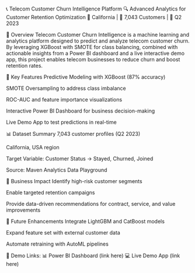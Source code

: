 📞 Telecom Customer Churn Intelligence Platform
🔍 Advanced Analytics for Customer Retention Optimization
📍 California | 👥 7,043 Customers | 📅 Q2 2023

📌 Overview
Telecom Customer Churn Intelligence is a machine learning and analytics platform designed to predict and analyze telecom customer churn.
By leveraging XGBoost with SMOTE for class balancing, combined with actionable insights from a Power BI dashboard and a live interactive demo app, this project enables telecom businesses to reduce churn and boost retention rates.

🚀 Key Features
Predictive Modeling with XGBoost (87% accuracy)

SMOTE Oversampling to address class imbalance

ROC-AUC and feature importance visualizations

Interactive Power BI Dashboard for business decision-making

Live Demo App to test predictions in real-time

📊 Dataset Summary
7,043 customer profiles (Q2 2023)

California, USA region

Target Variable: Customer Status → Stayed, Churned, Joined

Source: Maven Analytics Data Playground

💼 Business Impact
Identify high-risk customer segments

Enable targeted retention campaigns

Provide data-driven recommendations for contract, service, and value improvements

🔮 Future Enhancements
Integrate LightGBM and CatBoost models

Expand feature set with external customer data

Automate retraining with AutoML pipelines

📌 Demo Links:
📊 Power BI Dashboard (link here)
💻 Live Demo App (link here)
